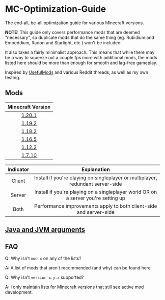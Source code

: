 # MC-Optimization-Guide

The end-all, be-all optimization guide for various Minecraft versions.

**NOTE:**
This guide only covers performance mods that are deemed "necessary", so duplicate mods that do the same thing (eg. Rubidium and Embeddium, Radon and Starlight, etc.) won't be included.

It also takes a fairly minimalist approach. This means that while there may be a way to squeeze out a couple fps more with additional mods, the mods listed here should be more than enough for smooth and lag-free gameplay.

Inspired by [UsefulMods](https://github.com/TheUsefulLists/UsefulMods) and various Reddit threads, as well as my own testing.
## Mods

| Minecraft Version |
|:---:|
| [1.20.1](mods-n-stuff/1.20.1.md) |
| [1.19.2](mods-n-stuff/1.19.2.md) |
| [1.18.2](mods-n-stuff/1.18.2.md) |
| [1.16.5](mods-n-stuff/1.16.5.md) |
| [1.12.2](mods-n-stuff/1.12.2.md) |
| [1.7.10](mods-n-stuff/1.7.10.md) |

| Indicator | Explanation |
|:---:|:---:|
| Client | Install if you're playing on singleplayer or multiplayer, redundant server-side |
| Server | Install if you're playing on a singleplayer world OR on a server you're setting up |
| Both | Performance improvements apply to both client-side and server-side |

## [Java and JVM arguments](mods-n-stuff/Java-things.md)

## FAQ

Q: Why isn't `mod x` on any of the lists?

A: A list of mods that aren't recommended (and why) can be found here

Q: Why isn't `version x.y.z` supported?

A: I only maintain lists for Minecraft versions that still see active mod development.
